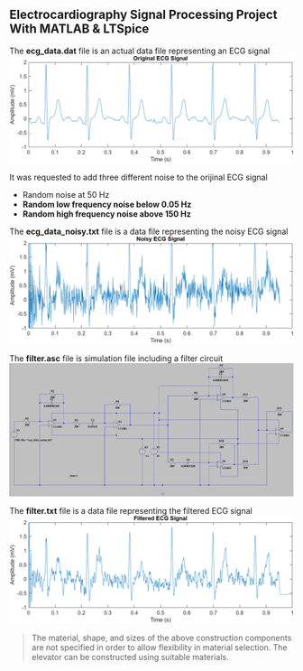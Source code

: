 ## Electrocardiography Signal Processing Project With MATLAB & LTSpice
   The **ecg_data.dat** file is an actual data file representing an ECG signal
   ![Original ECG Signal](original_ecg_signal.png)

   It was requested to add three different noise to the orijinal ECG signal
   - Random noise at 50 Hz
   - **Random low frequency noise below 0.05 Hz**
   - **Random high frequency noise above 150 Hz**

   The **ecg_data_noisy.txt** file is a data file representing the noisy ECG signal
   ![Noisy ECG Signal](noisy_ecg_signal.png)

   The **filter.asc** file is simulation file including a filter circuit
   ![Filter Circuit](filter_circuit.png)

   The **filter.txt** file is a data file representing the filtered ECG signal
   ![Filtered ECG Signal](filtered_ecg_signal.png)

> The material, shape, and sizes of the above construction components are not specified in order to allow flexibility in material selection. The elevator can be constructed using suitable materials.